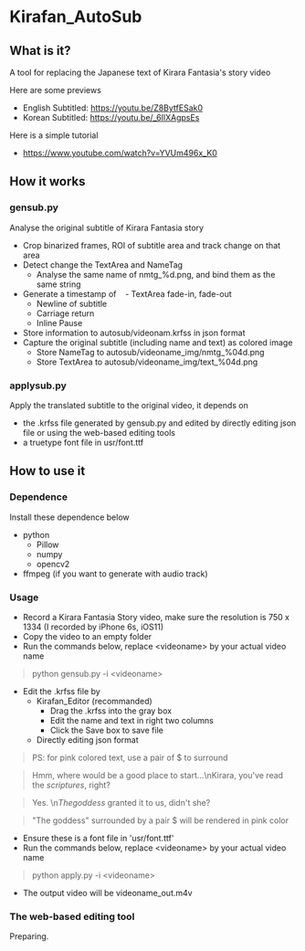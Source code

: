 # Kirafan_AutoSub
## What is it?
A tool for replacing the Japanese text of Kirara Fantasia's story video

Here are some previews
* English Subtitled:  https://youtu.be/Z8BytfESak0
* Korean Subtitled:   https://youtu.be/_6IlXAgpsEs

Here is a simple tutorial
* https://www.youtube.com/watch?v=YVUm496x_K0

## How it works

### gensub.py
Analyse the original subtitle of Kirara Fantasia story
  - Crop binarized frames, ROI of subtitle area and track change on that area
  - Detect change the TextArea and NameTag
    - Analyse the same name of nmtg_%d.png, and bind them as the same string
  - Generate a timestamp of
    - TextArea fade-in, fade-out
    - Newline of subtitle
    - Carriage return
    - Inline Pause
  - Store information to autosub/videonam.krfss in json format
  - Capture the original subtitle (including name and text) as colored image
    - Store NameTag to autosub/videoname_img/nmtg_%04d.png
    - Store TextArea to autosub/videoname_img/text_%04d.png

### applysub.py
Apply the translated subtitle to the original video, it depends on
  - the .krfss file generated by gensub.py and edited by directly editing json file or using the web-based editing tools
  - a truetype font file in usr/font.ttf

## How to use it
### Dependence 
  Install these dependence below
  - python
    - Pillow
    - numpy
    - opencv2
  - ffmpeg (if you want to generate with audio track)
### Usage
  - Record a Kirara Fantasia Story video, make sure the resolution is 750 x 1334 (I recorded by iPhone 6s, iOS11)
  - Copy the video to an empty folder
  - Run the commands below, replace &lt;videoname&gt; by your actual video name
  > python gensub.py -i &lt;videoname&gt;
  
  - Edit the .krfss file by
    - Kirafan_Editor (recommanded)
      - Drag the .krfss into the gray box
      - Edit the name and text in right two columns
      - Click the Save box to save file
    - Directly editing json format
  > PS: for pink colored text, use a pair of $ to surround
      
  > Hmm, where would be a good place to start...\nKirara, you've read the $scriptures$, right?

  > Yes. \n$The goddess$ granted it to us, didn't she?
  
  > "The goddess" surrounded by a pair $ will be rendered in pink color
  
  - Ensure these is a font file in 'usr/font.ttf'
  - Run the commands below, replace &lt;videoname&gt; by your actual video name
  > python apply.py -i &lt;videoname&gt;
  
  - The output video will be videoname_out.m4v

### The web-based editing tool
  Preparing.
